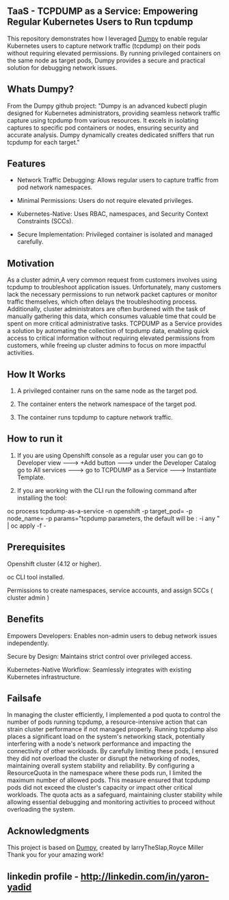 ## TaaS - TCPDUMP as a Service: Empowering Regular Kubernetes Users to Run tcpdump

This repository demonstrates how I leveraged [Dumpy](https://github.com/larryTheSlap/dumpy) to enable regular Kubernetes users to capture network traffic (tcpdump) on their pods without requiring elevated permissions. By running privileged containers on the same node as target pods, Dumpy provides a secure and practical solution for debugging network issues.


## Whats Dumpy?
From the Dumpy github project:
"Dumpy is an advanced kubectl plugin designed for Kubernetes administrators, providing seamless network traffic capture using tcpdump from various resources. It excels in isolating captures to specific pod containers or nodes, ensuring security and accurate analysis. Dumpy dynamically creates dedicated sniffers that run tcpdump for each target."

## Features

-   Network Traffic Debugging: Allows regular users to capture traffic from pod network namespaces.

-   Minimal Permissions: Users do not require elevated privileges.

-   Kubernetes-Native: Uses RBAC, namespaces, and Security Context Constraints (SCCs).

-   Secure Implementation: Privileged container is isolated and managed carefully.

## Motivation

 As a cluster admin,A very common request from customers involves using tcpdump to troubleshoot application issues.
 Unfortunately, many customers lack the necessary permissions to run network packet captures or monitor traffic themselves, which often delays the troubleshooting process.
 Additionally, cluster administrators are often burdened with the task of manually gathering this data, which consumes valuable time that could be spent on more critical administrative tasks.
 TCPDUMP as a Service provides a solution by automating the collection of tcpdump data, enabling quick access to critical information without requiring elevated permissions from customers, while freeing up cluster admins to focus on more impactful activities.


## How It Works

1. A privileged container runs on the same node as the target pod.

2. The container enters the network namespace of the target pod.

3. The container runs tcpdump to capture network traffic.

## How to run it

1. If you are using Openshift console as a regular user you can go to Developer view ---> +Add button ---> under the Developer Catalog go to All services ---> go to TCPDUMP as a Service ---> Instantiate Template.

2. If you are working with the CLI run the following command after installing the tool:

oc process tcpdump-as-a-service -n openshift -p target_pod=<pod name> -p node_name=<the node the pod is running on> -p params="tcpdump parameters, the default will be : -i any " | oc apply -f -

## Prerequisites

Openshift cluster (4.12 or higher).

oc CLI tool installed.

Permissions to create namespaces, service accounts, and assign SCCs ( cluster admin )


## Benefits

Empowers Developers: Enables non-admin users to debug network issues independently.

Secure by Design: Maintains strict control over privileged access.

Kubernetes-Native Workflow: Seamlessly integrates with existing Kubernetes infrastructure.

## Failsafe

In managing the cluster efficiently, I implemented a pod quota to control the number of pods running tcpdump, a resource-intensive action that can strain cluster performance if not managed properly. 
Running tcpdump also places a significant load on the system's networking stack, potentially interfering with a node's network performance and impacting the connectivity of other workloads. By carefully limiting these pods, I ensured they did not overload the cluster or disrupt the networking of nodes, maintaining overall system stability and reliability.
By configuring a ResourceQuota in the namespace where these pods run, I limited the maximum number of allowed pods. This measure ensured that tcpdump pods did not exceed the cluster's capacity or impact other critical workloads. The quota acts as a safeguard, maintaining cluster stability while allowing essential debugging and monitoring activities to proceed without overloading the system.


## Acknowledgments

This project is based on [Dumpy](https://github.com/larryTheSlap/dumpy), created by larryTheSlap,Royce Miller Thank you for your amazing work!


## linkedin profile - http://linkedin.com/in/yaron-yadid